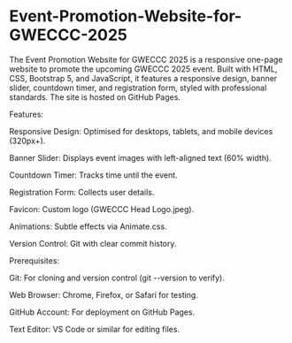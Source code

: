 # Event-Promotion-Website-for-GWECCC-2025
The Event Promotion Website for GWECCC 2025 is a responsive one-page website to promote the upcoming GWECCC 2025 event. Built with HTML, CSS, Bootstrap 5, and JavaScript, it features a responsive design, banner slider, countdown timer, and registration form, styled with professional standards. The site is hosted on GitHub Pages.

Features:

Responsive Design: Optimised for desktops, tablets, and mobile devices (320px+).

Banner Slider: Displays event images with left-aligned text (60% width).

Countdown Timer: Tracks time until the event.

Registration Form: Collects user details.

Favicon: Custom logo (GWECCC Head Logo.jpeg).

Animations: Subtle effects via Animate.css.

Version Control: Git with clear commit history.

Prerequisites:

Git: For cloning and version control (git --version to verify).

Web Browser: Chrome, Firefox, or Safari for testing.

GitHub Account: For deployment on GitHub Pages.

Text Editor: VS Code or similar for editing files.
